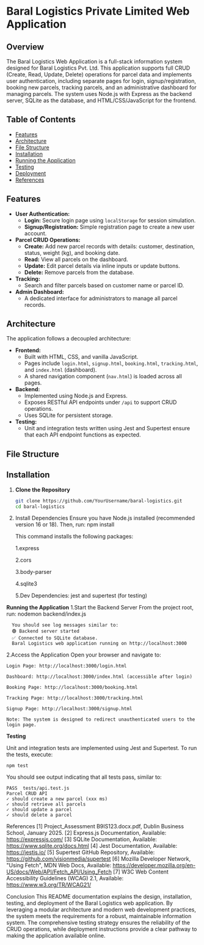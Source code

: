 # Baral Logistics Private Limited Web Application

## Overview
The Baral Logistics Web Application is a full-stack information system designed for Baral Logistics Pvt. Ltd. This application supports full CRUD (Create, Read, Update, Delete) operations for parcel data and implements user authentication, including separate pages for login, signup/registration, booking new parcels, tracking parcels, and an administrative dashboard for managing parcels. The system uses Node.js with Express as the backend server, SQLite as the database, and HTML/CSS/JavaScript for the frontend.

## Table of Contents
- [Features](#features)
- [Architecture](#architecture)
- [File Structure](#file-structure)
- [Installation](#installation)
- [Running the Application](#running-the-application)
- [Testing](#testing)
- [Deployment](#deployment)
- [References](#references)

## Features
- **User Authentication:**  
  - **Login:** Secure login page using `localStorage` for session simulation.  
  - **Signup/Registration:** Simple registration page to create a new user account.
- **Parcel CRUD Operations:**  
  - **Create:** Add new parcel records with details: customer, destination, status, weight (kg), and booking date.
  - **Read:** View all parcels on the dashboard.
  - **Update:** Edit parcel details via inline inputs or update buttons.
  - **Delete:** Remove parcels from the database.
- **Tracking:**  
  - Search and filter parcels based on customer name or parcel ID.
- **Admin Dashboard:**  
  - A dedicated interface for administrators to manage all parcel records.

## Architecture
The application follows a decoupled architecture:
- **Frontend:** 
  - Built with HTML, CSS, and vanilla JavaScript.
  - Pages include `login.html`, `signup.html`, `booking.html`, `tracking.html`, and `index.html` (dashboard).
  - A shared navigation component (`nav.html`) is loaded across all pages.
- **Backend:**
  - Implemented using Node.js and Express.
  - Exposes RESTful API endpoints under `/api` to support CRUD operations.
  - Uses SQLite for persistent storage.
- **Testing:**
  - Unit and integration tests written using Jest and Supertest ensure that each API endpoint functions as expected.

## File Structure


## Installation

1. **Clone the Repository**  
   ```bash
   git clone https://github.com/YourUsername/baral-logistics.git
   cd baral-logistics

2. Install Dependencies
Ensure you have Node.js installed (recommended version 16 or 18). Then, run:
   npm install

   This command installs the following packages:

      1.express

      2.cors

      3.body-parser

      4.sqlite3

      5.Dev Dependencies: jest and supertest (for testing)

**Running the Application**
  1.Start the Backend Server
    From the project root, run:
      nodemon backend/index.js

      You should see log messages similar to:
      🟢 Backend server started
      ✅ Connected to SQLite database.
      Baral Logistics web application running on http://localhost:3000

  2.Access the Application
    Open your browser and navigate to:

    Login Page: http://localhost:3000/login.html

    Dashboard: http://localhost:3000/index.html (accessible after login)

    Booking Page: http://localhost:3000/booking.html

    Tracking Page: http://localhost:3000/tracking.html

    Signup Page: http://localhost:3000/signup.html

    Note: The system is designed to redirect unauthenticated users to the login page.

  **Testing**

  Unit and integration tests are implemented using Jest and Supertest. To run the tests, execute:

    npm test

  You should see output indicating that all tests pass, similar to:

    PASS  tests/api.test.js
    Parcel CRUD API
    ✓ should create a new parcel (xxx ms)
    ✓ should retrieve all parcels
    ✓ should update a parcel
    ✓ should delete a parcel

  References
[1] Project_Assessment B9IS123.docx.pdf, Dublin Business School, January 2025.
[2] Express.js Documentation, Available: https://expressjs.com/
[3] SQLite Documentation, Available: https://www.sqlite.org/docs.html
[4] Jest Documentation, Available: https://jestjs.io/
[5] Supertest GitHub Repository, Available: https://github.com/visionmedia/supertest
[6] Mozilla Developer Network, "Using Fetch", MDN Web Docs, Available: https://developer.mozilla.org/en-US/docs/Web/API/Fetch_API/Using_Fetch
[7] W3C Web Content Accessibility Guidelines (WCAG) 2.1, Available: https://www.w3.org/TR/WCAG21/

Conclusion
This README documentation explains the design, installation, testing, and deployment of the Baral Logistics web application. By leveraging a modular architecture and modern web development practices, the system meets the requirements for a robust, maintainable information system. The comprehensive testing strategy ensures the reliability of the CRUD operations, while deployment instructions provide a clear pathway to making the application available online.






